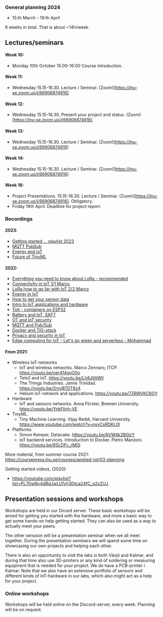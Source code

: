 
### General planning 2024

- 15:th March - 19:th April

6 weeks in total. That is about ~14h/week.

## Lectures/seminars

#### Week 10:
- Monday 10th October 15:00-16:00 Course introduction. 

#### Week 11:
- Wednesday 15.15-16.30. Lecture / Seminar. (Zoom)[https://lnu-se.zoom.us/j/66906874916]

#### Week 12:
- Wednesday 15.15-16.30. Present your project and status. (Zoom)[https://lnu-se.zoom.us/j/66906874916]

#### Week 13:
- Wednesday 15.15-16.30. Lecture / Seminar. (Zoom)[https://lnu-se.zoom.us/j/66906874916]

#### Week 14:
- Wednesday 15.15-16.30. Lecture / Seminar. (Zoom)[https://lnu-se.zoom.us/j/66906874916]

#### Week 16:
- Project Presentations. 15.15-16.30. Lecture / Seminar. (Zoom)[https://lnu-se.zoom.us/j/66906874916]. Obligatory.
- Friday 19th April. Deadline for project report.

### Recordings

#### 2023:

- [Getting started ... playlist 2023](https://youtube.com/playlist?list=PL70wNv4dBdJxh0lJjnLlQjqh9rshaht6X&si=LX0dg3h8EanXoSjb)
- [MQTT PubSub](https://www.youtube.com/live/3VXDPiDmSog?si=7U4ikgXhx7O75Jqe)
- [Energy and IoT](https://www.youtube.com/live/o5RQyGwuLqw?si=D_EjXBXfvi9In6Km)
- [Future of TinyML](https://www.youtube.com/live/psyCsRDKL0I?si=e8E6s25nYHGhLxRw)


#### 2022:

- [Everything you need to know about LoRa - recommended](https://www.youtube.com/watch?v=ZsVhYiX4_6o)
- [Connectivity in IoT 1/1 Marco](https://youtu.be/uUVKWt4NKUo)
- [LoRa how to go far with IoT 2/2 Marco](https://www.youtube.com/watch?v=Wbas04ouRdk)
- [Energy in IoT](https://youtu.be/o5RQyGwuLqw)
- [How to get your sensor data](https://youtu.be/N8BdCB57lxc)
- [Intro to IoT applications and hardware](https://youtu.be/5AoPcgoMDsM)
- [Toit - containers on ESP32](https://www.youtube.com/watch?v=MonBNzuCAtI)
- [Battery and IoT, SAFT](https://www.youtube.com/watch?v=gm5HbftbKGU)
- [OT and IoT security](https://www.youtube.com/watch?v=2M7Pa5pdTDI)
- [MQTT and Pub/Sub](https://www.youtube.com/watch?v=3VXDPiDmSog)
- [Docker and TIG-stack](https://www.youtube.com/watch?v=unSuncsrPLA)
- [Privacy and security in IoT](https://www.youtube.com/watch?v=vosUsfRd53s)
- [Edge computing for IoT - Let's go green and serverless - Mohammad](https://www.youtube.com/watch?v=hRkQAwwt2t4)

#### From 2021:

- Wireless IoT-networks
    - IoT and wireless networks. Marco Zennaro, ITCP. https://youtu.be/oer414snO0o
    - Tele2 and IoT. https://youtu.be/Lh8JltltWII
    - The Things Industries. Jamie Trinidad. https://youtu.be/2royB7DT8z4
    - Helium IoT-network and applications. https://youtu.be/7ZR9lVKC6GY
- Hardware
    - IoT and sensors networks. Anna Förster, Bremen University. https://youtu.be/YnkFlinh-VE
- TinyML.
    - Tiny Machine Learning. Vijay Reddi, Harvard University. https://www.youtube.com/watch?v=psyCsRDKL0I
- Platforms
    - Simon Kemper, Datacake. https://youtu.be/6VW4k2B0lzY
    - IoT backend services. Introduction to Docker. Pietro Manzoni. https://youtu.be/8SLDFc_rMDI

More material, from summer course 2021:
https://coursepress.lnu.se/courses/applied-iot/03-planning

Getting started videos, (2020):
- https://youtube.com/playlist?list=PL70wNv4dBdJwLUfvh3Dtca24fC_p2xZUJ


## Presentation sessions and workshops

Workshops are held in our Dicord server. These basic workshops will be aimed for getting you started with the hardware, and more a basic way to get some hands-on help getting started. They can also be used as a way to actually meet your peers.

The other serssion will be a presentation seminar when we all meet together. During the presentation seminars we will spend some time on showcasing our own projects and helping each other. 

There is also an opportunity to visit the labs in both Växjö and Kalmar, and during that time also use 3D-printers or any kind of soldering or measuring equipment that is needed for your project. We do have a PCB-printer i Kalmar. Note that we also have an extensive portfolio of sensors and different kinds of IoT-hardware in our labs, which also might act as a help for your project.

### Online workshops

Workshops will be held online on the Discord-server, every week. Planning will be on request.